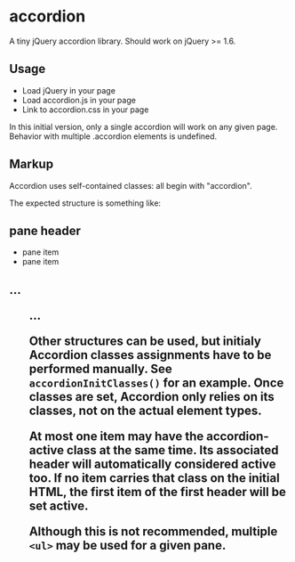 # accordion

A tiny jQuery accordion library. Should work on jQuery >= 1.6.

## Usage

- Load jQuery in your page
- Load accordion.js in your page
- Link to accordion.css in your page

In this initial version, only a single accordion will work on any given page.
Behavior with multiple .accordion elements is undefined.

## Markup

Accordion uses self-contained classes: all begin with "accordion".

The expected structure is something like:

<whatever class='accordion'>
  <h2>pane header</h2>
  <ul>
    <li>pane item</li>
    <li class='accordion-active'>pane item</li>
    </ul>
  <h2>...
  <ul>...
  </whatever>
  
Other structures can be used, but initialy Accordion classes assignments have to
be performed manually. See `accordionInitClasses()` for an example. Once classes
are set, Accordion only relies on its classes, not on the actual element types.

At most one item may have the accordion-active class at the same time. Its
associated header will automatically considered active too. If no item carries
that class on the initial HTML, the first item of the first header will be set
active.

Although this is not recommended, multiple `<ul>` may be used for a given pane.
